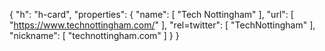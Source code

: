 {
  "h": "h-card",
  "properties": {
    "name": [
      "Tech Nottingham"
    ],
    "url": [
      "https://www.technottingham.com/"
    ],
    "rel=twitter": [
      "TechNottingham"
    ],
    "nickname": [
      "technottingham.com"
    ]
  }
}
